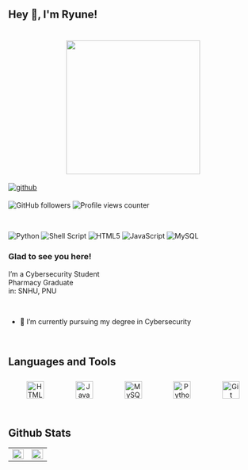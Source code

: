 ## Hey 👋, I'm Ryune!  
  

<h1 align="center">
 <ruby>
    <img src="https://i.ibb.co/z7BtbPJ/Cyberyune-Logo-2.png" width=270" alt="" />
  </ruby> 
</h1>

<a href="https://github.com/ry-une" target="_blank">
<img src=https://img.shields.io/badge/github-%2324292e.svg?&style=for-the-badge&logo=github&logoColor=white alt=github style="margin-bottom: 5px;" />  
</a>

![GitHub followers](https://img.shields.io/github/followers/ry-une)
![Profile views counter](https://komarev.com/ghpvc/?username=ry-une&&style=flat-square)  


<br>  


![Python](https://img.shields.io/badge/python-3670A0?style=for-the-badge&logo=python&logoColor=ffdd54)
![Shell Script](https://img.shields.io/badge/shell_script-%23121011.svg?style=for-the-badge&logo=gnu-bash&logoColor=white)
![HTML5](https://img.shields.io/badge/html5-%23E34F26.svg?style=for-the-badge&logo=html5&logoColor=white)
![JavaScript](https://img.shields.io/badge/javascript-%23323330.svg?style=for-the-badge&logo=javascript&logoColor=%23F7DF1E)
![MySQL](https://img.shields.io/badge/mysql-%2300f.svg?style=for-the-badge&logo=mysql&logoColor=white)

### Glad to see you here!  
I’m a Cybersecurity Student <br>
Pharmacy Graduate <br>
in: SNHU, PNU  
  

<br/>  

- 🔭 I’m currently pursuing my degree in Cybersecurity  


<br/>  


## Languages and Tools  
<div align="center">   
    <a href="https://en.wikipedia.org/wiki/HTML5" target="_blank"><img style="margin: 10px 30px;" src="https://profilinator.rishav.dev/skills-assets/html5-original-wordmark.svg" alt="HTML5" height="35" /></a>  
    <a href="https://www.javascript.com/" target="_blank"><img style="margin: 10px 30px;" src="https://profilinator.rishav.dev/skills-assets/javascript-original.svg" alt="JavaScript" height="35" /></a>    
    <a href="https://www.mysql.com/" target="_blank"><img style="margin: 10px 30px;" src="https://profilinator.rishav.dev/skills-assets/mysql-original-wordmark.svg" alt="MySQL" height="35" /></a>   
    <a href="https://www.python.org/" target="_blank"><img style="margin: 10px 30px;" src="https://profilinator.rishav.dev/skills-assets/python-original.svg" alt="Python" height="35" /></a>   
    <a href="https://github.com/" target="_blank"><img style="margin: 10px 30px;" src="https://profilinator.rishav.dev/skills-assets/git-scm-icon.svg" alt="Git" height="35" /></a>  
</div>



<br/>  


## Github Stats  

<table><tr><td valign="top" width="50%">

<img src="https://github-readme-stats.vercel.app/api?username=ry-une&show_icons=true&count_private=true&hide_border=true&theme=dark" align="left" style="width: 100%" />

</td><td valign="top" width="50%">

<img src="https://github-readme-stats.vercel.app/api/top-langs/?username=ry-une&hide_border=true&layout=compact&theme=dark" align="left" style="width: 100%" />

</td></tr></table>  


<br/>  
